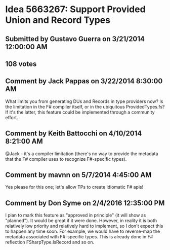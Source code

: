 # Idea 5663267: Support Provided Union and Record Types

## Submitted by Gustavo Guerra on 3/21/2014 12:00:00 AM

## 108 votes




## Comment by Jack Pappas on 3/22/2014 8:30:00 AM

What limits you from generating DUs and Records in type providers now? Is the limitation in the F# compiler itself, or in the ubiquitous ProvidedTypes.fs? If it's the latter, this feature could be implemented through a community effort.

## Comment by Keith Battocchi on 4/10/2014 8:21:00 AM

@Jack - it's a compiler limitation (there's no way to provide the metadata that the F# compiler uses to recognize F#-specific types).

## Comment by mavnn on 5/7/2014 4:45:00 AM

Yes please for this one; let's allow TPs to create idiomatic F# apis!

## Comment by Don Syme on 2/4/2016 12:35:00 PM

I plan to mark this feature as "approved in principle" (it will show as "planned"). It would be great if it were done.
However, in reality it is both relatively low priority and relatively hard to implement, so I don't expect this to happen any time soon.
For example, we would have to reverse-map the metadata associated with F#-specific types. This is already done in F# reflection FSharpType.IsRecord and so on.
